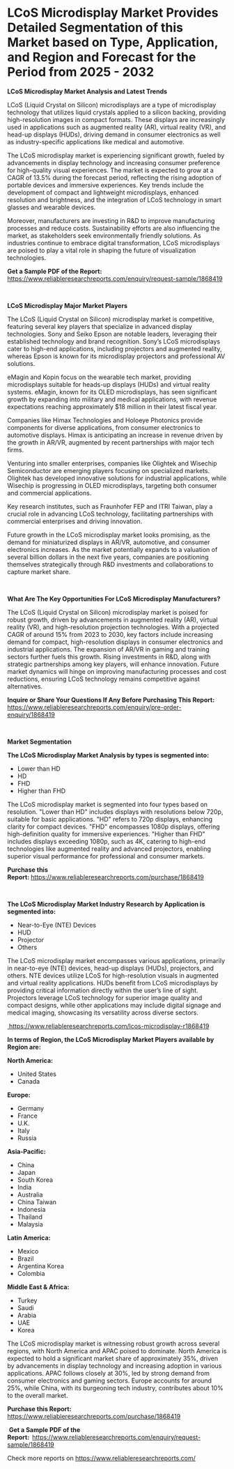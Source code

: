 <p><h1>LCoS Microdisplay Market Provides Detailed Segmentation of this Market based on Type, Application, and Region and Forecast for the Period from 2025 - 2032</h1></p><p><strong>LCoS Microdisplay Market Analysis and Latest Trends</strong></p>
<p><p>LCoS (Liquid Crystal on Silicon) microdisplays are a type of microdisplay technology that utilizes liquid crystals applied to a silicon backing, providing high-resolution images in compact formats. These displays are increasingly used in applications such as augmented reality (AR), virtual reality (VR), and head-up displays (HUDs), driving demand in consumer electronics as well as industry-specific applications like medical and automotive.</p><p>The LCoS microdisplay market is experiencing significant growth, fueled by advancements in display technology and increasing consumer preference for high-quality visual experiences. The market is expected to grow at a CAGR of 13.5% during the forecast period, reflecting the rising adoption of portable devices and immersive experiences. Key trends include the development of compact and lightweight microdisplays, enhanced resolution and brightness, and the integration of LCoS technology in smart glasses and wearable devices.</p><p>Moreover, manufacturers are investing in R&D to improve manufacturing processes and reduce costs. Sustainability efforts are also influencing the market, as stakeholders seek environmentally friendly solutions. As industries continue to embrace digital transformation, LCoS microdisplays are poised to play a vital role in shaping the future of visualization technologies.</p></p>
<p><strong>Get a Sample PDF of the Report:&nbsp;</strong> <a href="https://www.reliableresearchreports.com/enquiry/request-sample/1868419?utm_campaign=3353&utm_medium=2&utm_source=Github&utm_content=ia&utm_term=06042025&utm_id=lcos-microdisplay">https://www.reliableresearchreports.com/enquiry/request-sample/1868419</a></p>
<p>&nbsp;</p>
<p><strong>LCoS Microdisplay Major Market Players</strong></p>
<p><p>The LCoS (Liquid Crystal on Silicon) microdisplay market is competitive, featuring several key players that specialize in advanced display technologies. Sony and Seiko Epson are notable leaders, leveraging their established technology and brand recognition. Sony’s LCoS microdisplays cater to high-end applications, including projectors and augmented reality, whereas Epson is known for its microdisplay projectors and professional AV solutions.</p><p>eMagin and Kopin focus on the wearable tech market, providing microdisplays suitable for heads-up displays (HUDs) and virtual reality systems. eMagin, known for its OLED microdisplays, has seen significant growth by expanding into military and medical applications, with revenue expectations reaching approximately $18 million in their latest fiscal year.</p><p>Companies like Himax Technologies and Holoeye Photonics provide components for diverse applications, from consumer electronics to automotive displays. Himax is anticipating an increase in revenue driven by the growth in AR/VR, augmented by recent partnerships with major tech firms.</p><p>Venturing into smaller enterprises, companies like Olightek and Wisechip Semiconductor are emerging players focusing on specialized markets. Olightek has developed innovative solutions for industrial applications, while Wisechip is progressing in OLED microdisplays, targeting both consumer and commercial applications.</p><p>Key research institutes, such as Fraunhofer FEP and ITRI Taiwan, play a crucial role in advancing LCoS technology, facilitating partnerships with commercial enterprises and driving innovation.</p><p>Future growth in the LCoS microdisplay market looks promising, as the demand for miniaturized displays in AR/VR, automotive, and consumer electronics increases. As the market potentially expands to a valuation of several billion dollars in the next five years, companies are positioning themselves strategically through R&D investments and collaborations to capture market share.</p></p>
<p>&nbsp;</p>
<p><strong>What Are The Key Opportunities For LCoS Microdisplay Manufacturers?</strong></p>
<p><p>The LCoS (Liquid Crystal on Silicon) microdisplay market is poised for robust growth, driven by advancements in augmented reality (AR), virtual reality (VR), and high-resolution projection technologies. With a projected CAGR of around 15% from 2023 to 2030, key factors include increasing demand for compact, high-resolution displays in consumer electronics and industrial applications. The expansion of AR/VR in gaming and training sectors further fuels this growth. Rising investments in R&D, along with strategic partnerships among key players, will enhance innovation. Future market dynamics will hinge on improving manufacturing processes and cost reductions, ensuring LCoS technology remains competitive against alternatives.</p></p>
<p><strong>Inquire or Share Your Questions If Any Before Purchasing This Report:</strong> <a href="https://www.reliableresearchreports.com/enquiry/pre-order-enquiry/1868419?utm_campaign=3353&utm_medium=2&utm_source=Github&utm_content=ia&utm_term=06042025&utm_id=lcos-microdisplay">https://www.reliableresearchreports.com/enquiry/pre-order-enquiry/1868419</a></p>
<p>&nbsp;</p>
<p><strong>Market Segmentation</strong></p>
<p><strong>The LCoS Microdisplay Market Analysis by types is segmented into:</strong></p>
<p><ul><li>Lower than HD</li><li>HD</li><li>FHD</li><li>Higher than FHD</li></ul></p>
<p><p>The LCoS microdisplay market is segmented into four types based on resolution. "Lower than HD" includes displays with resolutions below 720p, suitable for basic applications. "HD" refers to 720p displays, enhancing clarity for compact devices. "FHD" encompasses 1080p displays, offering high-definition quality for immersive experiences. "Higher than FHD" includes displays exceeding 1080p, such as 4K, catering to high-end technologies like augmented reality and advanced projectors, enabling superior visual performance for professional and consumer markets.</p></p>
<p><strong>Purchase this Report:&nbsp;</strong><a href="https://www.reliableresearchreports.com/purchase/1868419?utm_campaign=3353&utm_medium=2&utm_source=Github&utm_content=ia&utm_term=06042025&utm_id=lcos-microdisplay">https://www.reliableresearchreports.com/purchase/1868419</a></p>
<p>&nbsp;</p>
<p><strong>The LCoS Microdisplay Market Industry Research by Application is segmented into:</strong></p>
<p><ul><li>Near-to-Eye (NTE) Devices</li><li>HUD</li><li>Projector</li><li>Others</li></ul></p>
<p><p>The LCoS microdisplay market encompasses various applications, primarily in near-to-eye (NTE) devices, head-up displays (HUDs), projectors, and others. NTE devices utilize LCoS for high-resolution visuals in augmented and virtual reality applications. HUDs benefit from LCoS microdisplays by providing critical information directly within the user’s line of sight. Projectors leverage LCoS technology for superior image quality and compact designs, while other applications may include digital signage and medical imaging, showcasing its versatility across diverse sectors.</p></p>
<p><a href="https://www.reliableresearchreports.com/lcos-microdisplay-r1868419?utm_campaign=3353&utm_medium=2&utm_source=Github&utm_content=ia&utm_term=06042025&utm_id=lcos-microdisplay">&nbsp;https://www.reliableresearchreports.com/lcos-microdisplay-r1868419</a></p>
<p><strong>In terms of Region, the LCoS Microdisplay Market Players available by Region are:</strong></p>
<p>
    <p> <strong> North America: </strong>
        <ul>
            <li>United States</li>
            <li>Canada</li>
        </ul>
        </p> 
    <p> <strong> Europe: </strong>
        <ul>
            <li>Germany</li>
            <li>France</li>
            <li>U.K.</li>
            <li>Italy</li>
            <li>Russia</li>
        </ul>
        </p> 
    <p> <strong> Asia-Pacific: </strong>
        <ul>
            <li>China</li>
            <li>Japan</li>
            <li>South Korea</li>
            <li>India</li>
            <li>Australia</li>
            <li>China Taiwan</li>
            <li>Indonesia</li>
            <li>Thailand</li>
            <li>Malaysia</li>
        </ul>
        </p> 
    <p> <strong> Latin America: </strong>
        <ul>
            <li>Mexico</li>
            <li>Brazil</li>
            <li>Argentina Korea</li>
            <li>Colombia</li>
        </ul>
        </p> 
    <p> <strong> Middle East & Africa: </strong>
        <ul>
            <li>Turkey</li>
            <li>Saudi</li>
            <li>Arabia</li>
            <li>UAE</li>
            <li>Korea</li>
        </ul>
    </p>
    </p>
<p><p>The LCoS microdisplay market is witnessing robust growth across several regions, with North America and APAC poised to dominate. North America is expected to hold a significant market share of approximately 35%, driven by advancements in display technology and increasing adoption in various applications. APAC follows closely at 30%, led by strong demand from consumer electronics and gaming sectors. Europe accounts for around 25%, while China, with its burgeoning tech industry, contributes about 10% to the overall market.</p></p>
<p><strong>Purchase this Report: </strong><a href="https://www.reliableresearchreports.com/purchase/1868419?utm_campaign=3353&utm_medium=2&utm_source=Github&utm_content=ia&utm_term=06042025&utm_id=lcos-microdisplay">https://www.reliableresearchreports.com/purchase/1868419</a></p>
<p>&nbsp;<strong>Get a Sample PDF of the Report:&nbsp;&nbsp;</strong><a href="https://www.reliableresearchreports.com/enquiry/request-sample/1868419?utm_campaign=3353&utm_medium=2&utm_source=Github&utm_content=ia&utm_term=06042025&utm_id=lcos-microdisplay">https://www.reliableresearchreports.com/enquiry/request-sample/1868419</a></p>
<p><strong></strong></p>
<p>Check more reports on <a href="https://www.reliableresearchreports.com/?utm_campaign=3353&utm_medium=2&utm_source=Github&utm_content=ia&utm_term=06042025&utm_id=lcos-microdisplay">https://www.reliableresearchreports.com/</a></p>